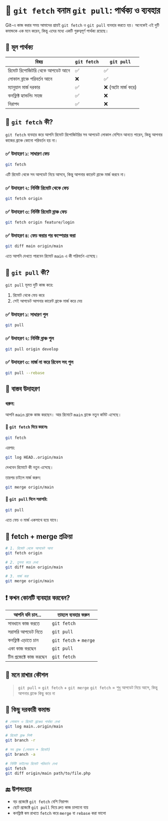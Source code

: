 # 🎯 `git fetch` বনাম `git pull`: পার্থক্য ও ব্যবহার

Git-এ কাজ করার সময় আমাদের প্রায়ই `git fetch` ও `git pull` ব্যবহার করতে হয়। অনেকেই এই দুটি কমান্ডকে এক মনে করেন, কিন্তু এদের মধ্যে একটি গুরুত্বপূর্ণ পার্থক্য রয়েছে।


## 📌 মূল পার্থক্য

| বিষয় | `git fetch` | `git pull` |
|------|-------------|-------------|
| রিমোট রিপোজিটরি থেকে আপডেট আনে | ✅ | ✅ |
| লোকাল ব্রাঞ্চে পরিবর্তন আনে | ❌ | ✅ |
| ম্যানুয়াল মার্জ দরকার | ✅ | ❌ (অটো মার্জ করে) |
| কনফ্লিক্ট হ্যান্ডলিং সহজ | ✅ | ❌ |
| নিরাপদ | ✅ | ❌ |


## 🧠 `git fetch` কী?

`git fetch` ব্যবহার করে আপনি রিমোট রিপোজিটরির সব আপডেট লোকাল মেশিনে আনতে পারেন, কিন্তু আপনার কাজের ব্রাঞ্চে কোনো পরিবর্তন হয় না।

### ✅ উদাহরণ ১: সাধারণ ফেচ

```bash
git fetch
````

এটি রিমোট থেকে সব আপডেট নিয়ে আসবে, কিন্তু আপনার কারেন্ট ব্রাঞ্চে মার্জ করবে না।

### ✅ উদাহরণ ২: নির্দিষ্ট রিমোট থেকে ফেচ

```bash
git fetch origin
```

### ✅ উদাহরণ ৩: নির্দিষ্ট রিমোট ব্রাঞ্চ ফেচ

```bash
git fetch origin feature/login
```

### ✅ উদাহরণ ৪: ফেচ করার পর কম্পেয়ার করা

```bash
git diff main origin/main
```

এতে আপনি দেখতে পারবেন রিমোট `main` এ কী পরিবর্তন এসেছে।


## 🧠 `git pull` কী?

`git pull` মূলত দুটি কাজ করে:

1. রিমোট থেকে ফেচ করে
2. সেই আপডেট আপনার কারেন্ট ব্রাঞ্চে মার্জ করে দেয়

### ✅ উদাহরণ ১: সাধারণ পুল

```bash
git pull
```

### ✅ উদাহরণ ২: নির্দিষ্ট ব্রাঞ্চ পুল

```bash
git pull origin develop
```

### ✅ উদাহরণ ৩: মার্জ না করে রিবেস সহ পুল

```bash
git pull --rebase
```


## 🧪 বাস্তব উদাহরণ

### ধরুন:

আপনি `main` ব্রাঞ্চে কাজ করছেন। আর রিমোটে `main` ব্রাঞ্চে নতুন কমিট এসেছে।

#### 🔹 `git fetch` দিয়ে করলেঃ

```bash
git fetch
```

এরপর:

```bash
git log HEAD..origin/main
```

দেখবেন রিমোটে কী নতুন এসেছে।

তারপর চাইলে মার্জ করুন:

```bash
git merge origin/main
```

#### 🔹 `git pull` দিলে সরাসরি:

```bash
git pull
```

এতে ফেচ ও মার্জ একসাথে হয়ে যাবে।


## 🧱 fetch + merge প্রক্রিয়া

```bash
# 1. রিমোট থেকে আপডেট আনা
git fetch origin

# 2. তুলনা করে দেখা
git diff main origin/main

# 3. মার্জ করা
git merge origin/main
```

## ❗ কখন কোনটি ব্যবহার করবেন?

| আপনি যদি চান...         | তাহলে ব্যবহার করুন    |
| ----------------------- | --------------------- |
| সাবধানে কাজ করতে        | `git fetch`           |
| সরাসরি আপডেট নিতে       | `git pull`            |
| কনফ্লিক্ট এড়াতে চান     | `git fetch` + `merge` |
| একা কাজ করছেন           | `git pull`            |
| টিম প্রজেক্টে কাজ করছেন | `git fetch`           |


## 🧠 মনে রাখার কৌশল

> `git pull` = `git fetch` + `git merge`
> `git fetch` = শুধু আপডেট নিয়ে আসে, কিন্তু আপনার ব্রাঞ্চে কিছু করে না


## 🧰 কিছু দরকারী কমান্ড

```bash
# লোকাল ও রিমোট ব্রাঞ্চের পার্থক্য দেখা
git log main..origin/main

# রিমোট ব্রাঞ্চ লিস্ট
git branch -r

# সব ব্রাঞ্চ (লোকাল + রিমোট)
git branch -a

# নির্দিষ্ট ফাইলের রিমোট পরিবর্তন দেখা
git fetch
git diff origin/main path/to/file.php
```


## 🔚 উপসংহার

* বড় প্রজেক্টে `git fetch` বেশি নিরাপদ
* ছোট প্রজেক্টে `git pull` দিয়ে দ্রুত কাজ চালানো যায়
* কনফ্লিক্ট কম রাখতে `fetch` করে `merge` বা `rebase` করা ভালো
